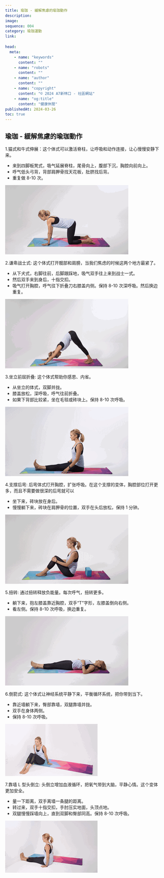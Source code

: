 ```yaml
---
title: 瑜珈 - 緩解焦慮的瑜珈動作
description:
image:
sequence: 004
category: 瑜珈運動
link:

head:
  meta:
    - name: "keywords"
      content: ""
    - name: "robots"
      content: ""
    - name: "author"
      content: ""
    - name: "copyright"
      content: "© 2024 A7新林口 - 社區網站"
    - name: "og:title"
      content: "健康休閒"
publishedAt: 2024-03-26
toc: true
---
```


## 瑜珈 - 緩解焦慮的瑜珈動作

1.猫式和牛式伸展：这个体式可以激活脊柱，让呼吸和动作连接，让心慢慢安静下来。

- 来到四脚板凳式，吸气延展脊柱，尾骨向上，腹部下沉，胸腔向前向上。
- 呼气低头弓背，背部肩胛骨找天花板，肚脐找后背。
- 重复做 8-10 次。

![f004-01.jpeg](/images/fitness/f004-01.gif)

2.谦卑战士式: 这个体式打开髋部和肩膀，当我们焦虑的时候这两个地方最紧了。

- 从下犬式，右脚往前，后脚跟踩地，吸气双手往上来到战士一式。
- 然后双手来到身后，十指交扣。
- 吸气打开胸腔，呼气往下折叠刀右膝盖内侧。保持 8-10 次深呼吸。然后换边重复。

![f004-02.jpeg](/images/fitness/f004-02.gif)

3.坐立前屈折叠: 这个体式帮助你感恩、内省。

- 从坐立的体式，双脚并拢。
- 膝盖放松，深呼吸，呼气往前折叠。
- 如果下背部比较紧，坐在毛毯或砖块上。保持 8-10 次呼吸。

![f004-03.jpeg](/images/fitness/f004-03.gif)

4.支撑后弯: 后弯体式打开胸腔，扩张呼吸。在这个支撑的变体，胸腔部位打开更多，而且不需要做很深的后弯就可以

- 坐下来，砖块放在身后。
- 慢慢躺下来，砖块在肩胛骨的位置，双手在头后放松，保持 1 分钟。

![f004-04.jpeg](/images/fitness/f004-04.gif)

5.扭转: 通过扭转释放负能量。每次呼气，扭转更多。

- 躺下来，抱左膝盖靠近胸腔，双手“T”字形，左膝盖倒向右侧。
- 看左侧。保持 8-10 次呼吸，换边重复。

![f004-05.jpeg](/images/fitness/f004-05.gif)

6.倒箭式: 这个体式让神经系统平静下来，平衡循环系统，把你带到当下。

- 靠近墙躺下来，臀部靠墙，双腿靠墙并拢。
- 双手在身体两侧。
- 保持 8-10 次呼吸。

![f004-06.jpeg](/images/fitness/f004-06.gif)

7.靠墙 L 型头倒立: 头倒立增加血液循环，把氧气带到大脑，平静心情。这个变体更加安全。

- 量一下距离，双手离墙一条腿的距离。
- 转过来，双手十指交扣，手肘压实地面，头顶点地。
- 双腿慢慢踩墙向上，直到双脚和臀部同高。保持 8-10 次呼吸。

![f004-07.jpeg](/images/fitness/f004-07.gif)
